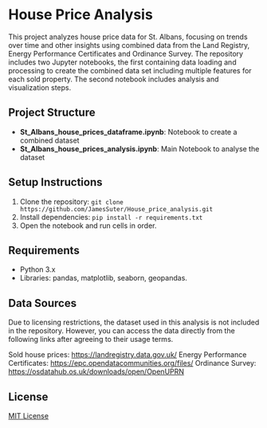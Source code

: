 # House Price Analysis

This project analyzes house price data for St. Albans, focusing on trends over time and other insights using combined data from the Land Registry, Energy Performance Certificates and Ordinance Survey. The repository includes two Jupyter notebooks, the first containing data loading and processing to create the combined data set including multiple features for each sold property. The second notebook includes analysis and visualization steps.


## Project Structure
- **St_Albans_house_prices_dataframe.ipynb**: Notebook to create a combined dataset
- **St_Albans_house_prices_analysis.ipynb**: Main Notebook to analyse the dataset

## Setup Instructions
1. Clone the repository: `git clone https://github.com/JamesSuter/House_price_analysis.git`
2. Install dependencies: `pip install -r requirements.txt`
3. Open the notebook and run cells in order.

## Requirements
- Python 3.x
- Libraries: pandas, matplotlib, seaborn, geopandas.
  
## Data Sources
Due to licensing restrictions, the dataset used in this analysis is not included in the repository. However, you can access the data directly from the following links after agreeing to their usage terms.

Sold house prices: https://landregistry.data.gov.uk/
Energy Performance Certificates: https://epc.opendatacommunities.org/files/
Ordinance Survey: https://osdatahub.os.uk/downloads/open/OpenUPRN


## License
[MIT License](LICENSE)
